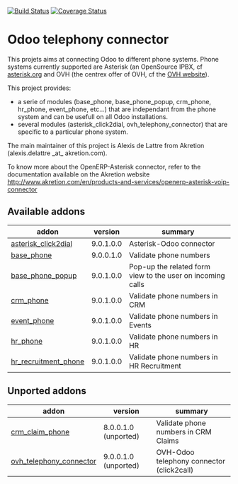 [![Build Status](https://travis-ci.org/OCA/connector-telephony.svg?branch=9.0)](https://travis-ci.org/OCA/connector-telephony)
[![Coverage Status](https://coveralls.io/repos/OCA/connector-telephony/badge.png?branch=9.0)](https://coveralls.io/r/OCA/connector-telephony?branch=9.0)

# Odoo telephony connector

This projets aims at connecting Odoo to different phone systems. Phone systems currently supported are Asterisk (an OpenSource IPBX, cf [asterisk.org](http://www.asterisk.org/) and OVH (the centrex offer of OVH, cf the [OVH website](http://www.ovhtelecom.fr/telephonie/)).

This project provides:
* a serie of modules (base\_phone, base\_phone\_popup,
  crm\_phone, hr\_phone, event\_phone, etc...) that are independant from
  the phone system and can be usefull on all Odoo installations.
* several modules (asterisk\_click2dial, ovh\_telephony\_connector)
  that are specific to a particular phone system.

The main maintainer of this project is Alexis de Lattre from
Akretion (alexis.delattre \_at\_ akretion.com).

To know more about the OpenERP-Asterisk connector, refer to the documentation
 available on the Akretion website
http://www.akretion.com/en/products-and-services/openerp-asterisk-voip-connector

[//]: # (addons)
Available addons
----------------
addon | version | summary
--- | --- | ---
[asterisk_click2dial](asterisk_click2dial/) | 9.0.1.0.0 | Asterisk-Odoo connector
[base_phone](base_phone/) | 9.0.0.1.0 | Validate phone numbers
[base_phone_popup](base_phone_popup/) | 9.0.1.0.0 | Pop-up the related form view to the user on incoming calls
[crm_phone](crm_phone/) | 9.0.1.0.0 | Validate phone numbers in CRM
[event_phone](event_phone/) | 9.0.1.0.0 | Validate phone numbers in Events
[hr_phone](hr_phone/) | 9.0.1.0.0 | Validate phone numbers in HR
[hr_recruitment_phone](hr_recruitment_phone/) | 9.0.1.0.0 | Validate phone numbers in HR Recruitment

Unported addons
---------------
addon | version | summary
--- | --- | ---
[crm_claim_phone](crm_claim_phone/) | 8.0.0.1.0 (unported) | Validate phone numbers in CRM Claims
[ovh_telephony_connector](ovh_telephony_connector/) | 9.0.0.1.0 (unported) | OVH-Odoo telephony connector (click2call)

[//]: # (end addons)
